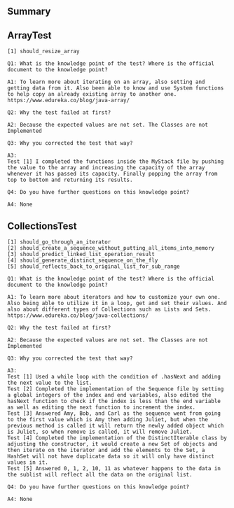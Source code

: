Summary
-
ArrayTest
-
    [1] should_resize_array

    Q1: What is the knowledge point of the test? Where is the official document to the knowledge point?
    
    A1: To learn more about iterating on an array, also setting and getting data from it. Also been able to know and use System functions to help copy an already existing array to another one. https://www.edureka.co/blog/java-array/

    Q2: Why the test failed at first?
    
    A2: Because the expected values are not set. The Classes are not Implemented

    Q3: Why you corrected the test that way?
    
    A3:
    Test [1] I completed the functions inside the MyStack file by pushing the value to the array and increasing the capacity of the array whenever it has passed its capacity. Finally popping the array from top to bottom and returning its results.

    Q4: Do you have further questions on this knowledge point?
    
    A4: None

CollectionsTest
-
    [1] should_go_through_an_iterator
    [2] should_create_a_sequence_without_putting_all_items_into_memory
    [3] should_predict_linked_list_operation_result
    [4] should_generate_distinct_sequence_on_the_fly
    [5] should_reflects_back_to_original_list_for_sub_range

    Q1: What is the knowledge point of the test? Where is the official document to the knowledge point?
    
    A1: To learn more about iterators and how to customize your own one. Also being able to utilize it in a loop, get and set their values. And also about different types of Collections such as Lists and Sets. https://www.edureka.co/blog/java-collections/

    Q2: Why the test failed at first?
    
    A2: Because the expected values are not set. The Classes are not Implemented

    Q3: Why you corrected the test that way?
    
    A3: 
    Test [1] Used a while loop with the condition of .hasNext and adding the next value to the list.
    Test [2] Completed the implementation of the Sequence file by setting a global integers of the index and end variables, also edited the hasNext function to check if the index is less than the end variable as well as editing the next function to increment the index.
    Test [3] Answered Amy, Bob, and Carl as the sequence went from going to the first value which is Amy then adding Juliet, but when the previous method is called it will return the newly added object which is Juliet, so when remove is called, it will remove Juliet.
    Test [4] Completed the implementation of the DistinctIterable class by adjusting the constructor, it would create a new Set of objects and then iterate on the iterator and add the elements to the Set, a HashSet will not have duplicate data so it will only have distinct values in it.
    Test [5] Answered 0, 1, 2, 10, 11 as whatever happens to the data in the sublist will reflect all the data on the original list.

    Q4: Do you have further questions on this knowledge point?
    
    A4: None
